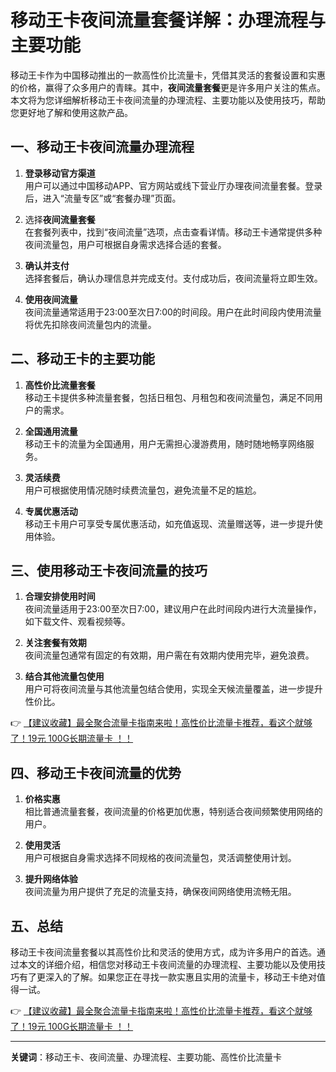# 移动王卡夜间流量套餐详解：办理流程与主要功能

移动王卡作为中国移动推出的一款高性价比流量卡，凭借其灵活的套餐设置和实惠的价格，赢得了众多用户的青睐。其中，**夜间流量套餐**更是许多用户关注的焦点。本文将为您详细解析移动王卡夜间流量的办理流程、主要功能以及使用技巧，帮助您更好地了解和使用这款产品。

## 一、移动王卡夜间流量办理流程

1. **登录移动官方渠道**  
   用户可以通过中国移动APP、官方网站或线下营业厅办理夜间流量套餐。登录后，进入“流量专区”或“套餐办理”页面。

2. 选择**夜间流量套餐**  
   在套餐列表中，找到“夜间流量”选项，点击查看详情。移动王卡通常提供多种夜间流量包，用户可根据自身需求选择合适的套餐。

3. **确认并支付**  
   选择套餐后，确认办理信息并完成支付。支付成功后，夜间流量将立即生效。

4. **使用夜间流量**  
   夜间流量通常适用于23:00至次日7:00的时间段。用户在此时间段内使用流量将优先扣除夜间流量包内的流量。

## 二、移动王卡的主要功能

1. **高性价比流量套餐**  
   移动王卡提供多种流量套餐，包括日租包、月租包和夜间流量包，满足不同用户的需求。

2. **全国通用流量**  
   移动王卡的流量为全国通用，用户无需担心漫游费用，随时随地畅享网络服务。

3. **灵活续费**  
   用户可根据使用情况随时续费流量包，避免流量不足的尴尬。

4. **专属优惠活动**  
   移动王卡用户可享受专属优惠活动，如充值返现、流量赠送等，进一步提升使用体验。

## 三、使用移动王卡夜间流量的技巧

1. **合理安排使用时间**  
   夜间流量适用于23:00至次日7:00，建议用户在此时间段内进行大流量操作，如下载文件、观看视频等。

2. **关注套餐有效期**  
   夜间流量包通常有固定的有效期，用户需在有效期内使用完毕，避免浪费。

3. **结合其他流量包使用**  
   用户可将夜间流量与其他流量包结合使用，实现全天候流量覆盖，进一步提升性价比。

👉 [【建议收藏】最全聚合流量卡指南来啦！高性价比流量卡推荐，看这个就够了！19元 100G长期流量卡 ！！](https://bit.ly/Liuliangka)

## 四、移动王卡夜间流量的优势

1. **价格实惠**  
   相比普通流量套餐，夜间流量的价格更加优惠，特别适合夜间频繁使用网络的用户。

2. **使用灵活**  
   用户可根据自身需求选择不同规格的夜间流量包，灵活调整使用计划。

3. **提升网络体验**  
   夜间流量为用户提供了充足的流量支持，确保夜间网络使用流畅无阻。

## 五、总结

移动王卡夜间流量套餐以其高性价比和灵活的使用方式，成为许多用户的首选。通过本文的详细介绍，相信您对移动王卡夜间流量的办理流程、主要功能以及使用技巧有了更深入的了解。如果您正在寻找一款实惠且实用的流量卡，移动王卡绝对值得一试。

👉 [【建议收藏】最全聚合流量卡指南来啦！高性价比流量卡推荐，看这个就够了！19元 100G长期流量卡 ！！](https://bit.ly/Liuliangka)

---

**关键词**：移动王卡、夜间流量、办理流程、主要功能、高性价比流量卡